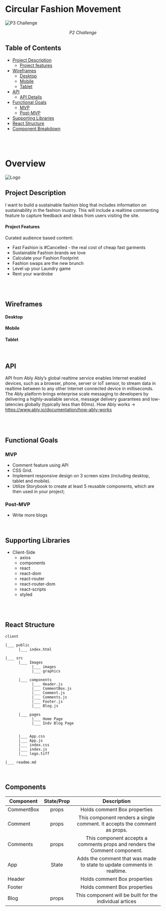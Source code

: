 # Circular Fashion Movement

![P3 Challenge](https://imgur.com/P0kiHOf.png)

<p style="text-align: center;"><em>P2 Challenge</em></p>

## Table of Contents

- [Project Description](#project-description)
  - [Project features](#project-team)
- [Wireframes](#wireframes)
  - [Desktop](#desktop)
  - [Mobile](#mobile)
  - [Tablet](#tablet)
- [API](#api)
  - [API Details](#api-details)
- [Functional Goals](#project-review)
  - [MVP](#code-showcase)
  - [Post-MVP](#issues-&-resolutions)
- [Supporting Libraries](#project-review)
- [React Structure](#react-structure)
- [Component Breakdown](#component-breakdown)

<br>
<br>

# Overview

![Logo](https://imgur.com/FtLC03p)

## Project Description

I want to build a sustainable fashion blog that includes information on sustainability in the fashion inustry.
This will include a realtime commenting feature to capture feedback and ideas from users visiting the site.

#### Project Features

Curated audience based content:

- Fast Fashion is #Cancelled - the real cost of cheap fast garments
- Sustainable Fashion brands we love
- Calculate your Fashion Footprint
- Fashion swaps are the new brunch
- Level up your Laundry game
- Rent your wardrobe

<br>
<br>

## Wireframes

#### Desktop

<!-- ![Age Gate Wireframe](https://imgur.com/Jg7ghQO.png)
![Home Wireframe](https://imgur.com/XngdLOl.png) -->

#### Mobile

<!-- ![Mobile Age Gate Wireframe](https://imgur.com/sn2SbP2.png)
![Mobile Home Wireframe](https://imgur.com/yFe3NH8.png) -->

#### Tablet

<!-- ![Mobile Age Gate Wireframe](https://imgur.com/sn2SbP2.png)
![Mobile Home Wireframe](https://imgur.com/yFe3NH8.png) -->

<br>

## API

API from Ably
Ably’s global realtime service enables Internet enabled devices, such as a browser, phone, server or IoT sensor, to stream data
in realtime between to any other Internet connected device in milliseconds. The Ably platform brings enterprise scale messaging to
developers by delivering a highly-available service, message delivery guarantees and low-latencies globally (typically less than 60ms).
How Ably works -> https://www.ably.io/documentation/how-ably-works

<br>
<br>

## Functional Goals

### MVP

- Comment feature using API
- CSS Grid.
- Implement responsive design on 3 screen sizes (including desktop, tablet and mobile).
- Utilize Storybook to create at least 5 reusable components, which are then used in your project;

### Post-MVP

- Write more blogs

<br>

## Supporting Libraries

- Client-Side
  - axios
  - components
  - react
  - react-dom
  - react-router
  - react-router-dom
  - react-scripts
  - styled

<br>
<br>

## React Structure

```
client

|___ public
      |___ index.html

|___ src
      |___ Images
            |___ images
            |___ graphics

      |___ components
            |___ Header.js
            |___ CommentBox.js
            |___ Comment.js
            |___ Comments.js
            |___ Footer.js
            |___ Blog.js

      |___ pages
            |___ Home Page
            |___ Indv Blog Page


      |___ App.css
      |___ App.js
      |___ index.css
      |___ index.js
      |___ logo.tiff

|___ readme.md
```

<br>

## Components

| Component  | State/Prop |                                Description                                 |
| ---------- | :--------: | :------------------------------------------------------------------------: |
| CommentBox |   props    |                        Holds comment Box properties                        |
| Comment    |   props    | This component renders a single comment. It accepts the comment as props.  |
| Comments   |   props    | This component accepts a comments props and renders the Comment component. |
| App        |   State    |  Adds the comment that was made to state to update comments in realtime.   |
| Header     |            |                        Holds comment Box properties                        |
| Footer     |            |                        Holds comment Box properties                        |
| Blog       |   props    |          This component will be built for the individual artices           |

<br>

